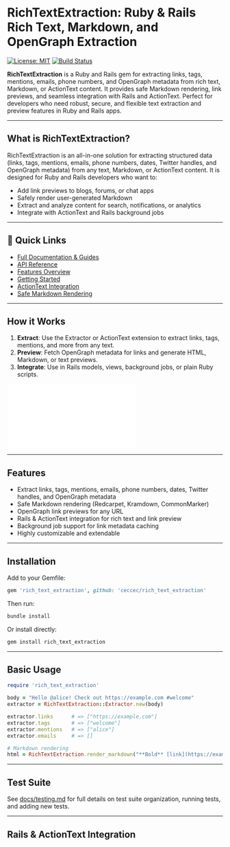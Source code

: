 # RichTextExtraction: Ruby & Rails Rich Text, Markdown, and OpenGraph Extraction

[![License: MIT](https://img.shields.io/badge/License-MIT-green.svg)](LICENSE.txt)
[![Build Status](https://github.com/ceccec/rich_text_extraction/actions/workflows/main.yml/badge.svg)](https://github.com/ceccec/rich_text_extraction/actions)

<!--
SEO: Ruby rich text extraction, Rails Markdown, OpenGraph link preview, ActionText integration, safe Markdown rendering, link metadata, Rails gem
-->

**RichTextExtraction** is a Ruby and Rails gem for extracting links, tags, mentions, emails, phone numbers, and OpenGraph metadata from rich text, Markdown, or ActionText content. It provides safe Markdown rendering, link previews, and seamless integration with Rails and ActionText. Perfect for developers who need robust, secure, and flexible text extraction and preview features in Ruby and Rails apps.

---

## What is RichTextExtraction?
RichTextExtraction is an all-in-one solution for extracting structured data (links, tags, mentions, emails, phone numbers, dates, Twitter handles, and OpenGraph metadata) from any text, Markdown, or ActionText content. It is designed for Ruby and Rails developers who want to:
- Add link previews to blogs, forums, or chat apps
- Safely render user-generated Markdown
- Extract and analyze content for search, notifications, or analytics
- Integrate with ActionText and Rails background jobs

---

## 🚀 Quick Links
- [Full Documentation & Guides](https://ceccec.github.io/rich_text_extraction/)
- [API Reference](docs/api.markdown)
- [Features Overview](docs/features.markdown)
- [Getting Started](docs/_posts/2024-06-24-getting-started.html)
- [ActionText Integration](docs/_posts/2024-06-24-actiontext-integration.html)
- [Safe Markdown Rendering](docs/_posts/2024-06-24-markdown-rendering.html)

---

## How it Works
1. **Extract**: Use the Extractor or ActionText extension to extract links, tags, mentions, and more from any text.
2. **Preview**: Fetch OpenGraph metadata for links and generate HTML, Markdown, or text previews.
3. **Integrate**: Use in Rails models, views, background jobs, or plain Ruby scripts.

![Architecture Diagram](docs/assets/diagram-rich-text-extraction.mmd)

---

## Features
- Extract links, tags, mentions, emails, phone numbers, dates, Twitter handles, and OpenGraph metadata
- Safe Markdown rendering (Redcarpet, Kramdown, CommonMarker)
- OpenGraph link previews for any URL
- Rails & ActionText integration for rich text and link preview
- Background job support for link metadata caching
- Highly customizable and extendable

---

## Installation
Add to your Gemfile:

```ruby
gem 'rich_text_extraction', github: 'ceccec/rich_text_extraction'
```

Then run:

```bash
bundle install
```

Or install directly:

```bash
gem install rich_text_extraction
```

---

## Basic Usage

```ruby
require 'rich_text_extraction'

body = "Hello @alice! Check out https://example.com #welcome"
extractor = RichTextExtraction::Extractor.new(body)

extractor.links      # => ["https://example.com"]
extractor.tags       # => ["welcome"]
extractor.mentions   # => ["alice"]
extractor.emails     # => []

# Markdown rendering
html = RichTextExtraction.render_markdown("**Bold** [link](https://example.com)")
```

---

## Test Suite

See [docs/testing.md](docs/testing.md) for full details on test suite organization, running tests, and adding new tests.

---

## Rails & ActionText Integration

```